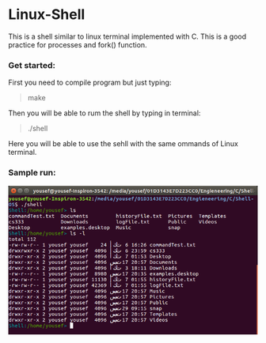 # Linux-Shell
This is a shell similar to linux terminal implemented with C. This is a good practice for processes and fork() function.

### Get started:
First you need to compile program but just typing:
> make

Then you will be able to rum the shell by typing in terminal:
> ./shell

Here you will be able to use the sehll with the same ommands of Linux terminal.

### Sample run:
![sample run](https://raw.githubusercontent.com/yousefzook/Linux-Shell/master/Sample%20Run.png)
